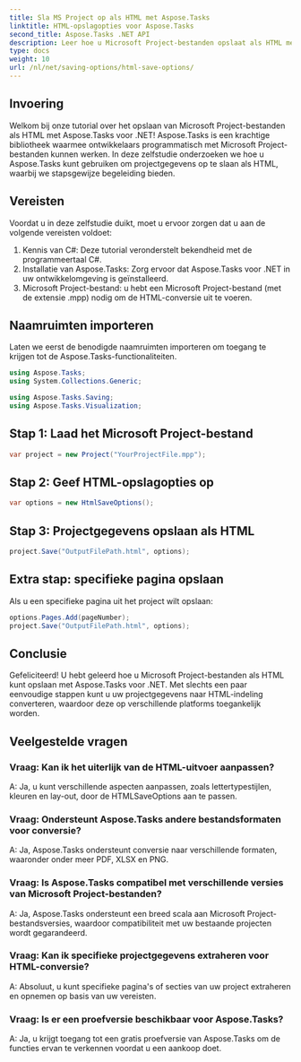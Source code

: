```yaml
---
title: Sla MS Project op als HTML met Aspose.Tasks
linktitle: HTML-opslagopties voor Aspose.Tasks
second_title: Aspose.Tasks .NET API
description: Leer hoe u Microsoft Project-bestanden opslaat als HTML met Aspose.Tasks voor .NET. Converteer projectgegevens moeiteloos met onze stapsgewijze handleiding.
type: docs
weight: 10
url: /nl/net/saving-options/html-save-options/
---
```

## Invoering
Welkom bij onze tutorial over het opslaan van Microsoft Project-bestanden als HTML met Aspose.Tasks voor .NET! Aspose.Tasks is een krachtige bibliotheek waarmee ontwikkelaars programmatisch met Microsoft Project-bestanden kunnen werken. In deze zelfstudie onderzoeken we hoe u Aspose.Tasks kunt gebruiken om projectgegevens op te slaan als HTML, waarbij we stapsgewijze begeleiding bieden.
## Vereisten
Voordat u in deze zelfstudie duikt, moet u ervoor zorgen dat u aan de volgende vereisten voldoet:
1. Kennis van C#: Deze tutorial veronderstelt bekendheid met de programmeertaal C#.
2. Installatie van Aspose.Tasks: Zorg ervoor dat Aspose.Tasks voor .NET in uw ontwikkelomgeving is geïnstalleerd.
3. Microsoft Project-bestand: u hebt een Microsoft Project-bestand (met de extensie .mpp) nodig om de HTML-conversie uit te voeren.

## Naamruimten importeren
Laten we eerst de benodigde naamruimten importeren om toegang te krijgen tot de Aspose.Tasks-functionaliteiten.
```csharp
using Aspose.Tasks;
using System.Collections.Generic;

using Aspose.Tasks.Saving;
using Aspose.Tasks.Visualization;
```

## Stap 1: Laad het Microsoft Project-bestand
```csharp
var project = new Project("YourProjectFile.mpp");
```
## Stap 2: Geef HTML-opslagopties op
```csharp
var options = new HtmlSaveOptions();
```
## Stap 3: Projectgegevens opslaan als HTML
```csharp
project.Save("OutputFilePath.html", options);
```
## Extra stap: specifieke pagina opslaan
Als u een specifieke pagina uit het project wilt opslaan:
```csharp
options.Pages.Add(pageNumber);
project.Save("OutputFilePath.html", options);
```

## Conclusie
Gefeliciteerd! U hebt geleerd hoe u Microsoft Project-bestanden als HTML kunt opslaan met Aspose.Tasks voor .NET. Met slechts een paar eenvoudige stappen kunt u uw projectgegevens naar HTML-indeling converteren, waardoor deze op verschillende platforms toegankelijk worden.
## Veelgestelde vragen
### Vraag: Kan ik het uiterlijk van de HTML-uitvoer aanpassen?
A: Ja, u kunt verschillende aspecten aanpassen, zoals lettertypestijlen, kleuren en lay-out, door de HTMLSaveOptions aan te passen.
### Vraag: Ondersteunt Aspose.Tasks andere bestandsformaten voor conversie?
A: Ja, Aspose.Tasks ondersteunt conversie naar verschillende formaten, waaronder onder meer PDF, XLSX en PNG.
### Vraag: Is Aspose.Tasks compatibel met verschillende versies van Microsoft Project-bestanden?
A: Ja, Aspose.Tasks ondersteunt een breed scala aan Microsoft Project-bestandsversies, waardoor compatibiliteit met uw bestaande projecten wordt gegarandeerd.
### Vraag: Kan ik specifieke projectgegevens extraheren voor HTML-conversie?
A: Absoluut, u kunt specifieke pagina's of secties van uw project extraheren en opnemen op basis van uw vereisten.
### Vraag: Is er een proefversie beschikbaar voor Aspose.Tasks?
A: Ja, u krijgt toegang tot een gratis proefversie van Aspose.Tasks om de functies ervan te verkennen voordat u een aankoop doet.